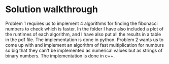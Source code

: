 # Solution walkthrough

Problem 1 requires us to implement 4 algorithms for finding the fibonacci numbers to check which is faster. In the folder I have also included a plot of the runtimes of each algorithm, and I have also put all the results in a table in the pdf file. The implementation is done in python.
Problem 2 wants us to come up with and implement an algorithm of fast multiplication for numburs so big that they can't be implemented as numerical values but as strings of binary numbers. The implementation is done in c++. 
